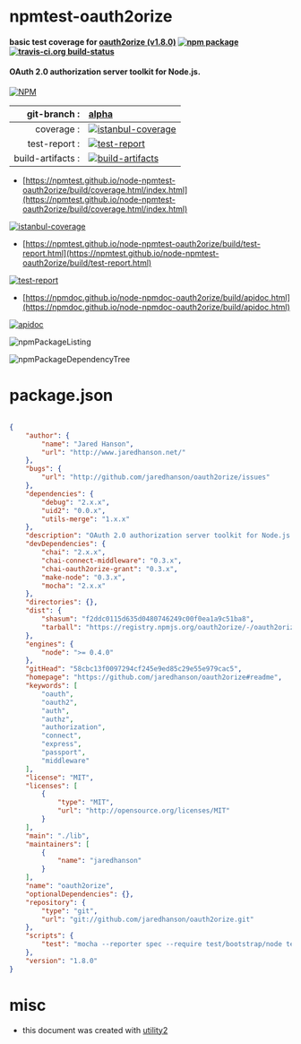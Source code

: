 # npmtest-oauth2orize

#### basic test coverage for  [oauth2orize (v1.8.0)](https://github.com/jaredhanson/oauth2orize#readme)  [![npm package](https://img.shields.io/npm/v/npmtest-oauth2orize.svg?style=flat-square)](https://www.npmjs.org/package/npmtest-oauth2orize) [![travis-ci.org build-status](https://api.travis-ci.org/npmtest/node-npmtest-oauth2orize.svg)](https://travis-ci.org/npmtest/node-npmtest-oauth2orize)

#### OAuth 2.0 authorization server toolkit for Node.js.

[![NPM](https://nodei.co/npm/oauth2orize.png?downloads=true&downloadRank=true&stars=true)](https://www.npmjs.com/package/oauth2orize)

| git-branch : | [alpha](https://github.com/npmtest/node-npmtest-oauth2orize/tree/alpha)|
|--:|:--|
| coverage : | [![istanbul-coverage](https://npmtest.github.io/node-npmtest-oauth2orize/build/coverage.badge.svg)](https://npmtest.github.io/node-npmtest-oauth2orize/build/coverage.html/index.html)|
| test-report : | [![test-report](https://npmtest.github.io/node-npmtest-oauth2orize/build/test-report.badge.svg)](https://npmtest.github.io/node-npmtest-oauth2orize/build/test-report.html)|
| build-artifacts : | [![build-artifacts](https://npmtest.github.io/node-npmtest-oauth2orize/glyphicons_144_folder_open.png)](https://github.com/npmtest/node-npmtest-oauth2orize/tree/gh-pages/build)|

- [https://npmtest.github.io/node-npmtest-oauth2orize/build/coverage.html/index.html](https://npmtest.github.io/node-npmtest-oauth2orize/build/coverage.html/index.html)

[![istanbul-coverage](https://npmtest.github.io/node-npmtest-oauth2orize/build/screenCapture.buildCi.browser.%252Ftmp%252Fbuild%252Fcoverage.lib.html.png)](https://npmtest.github.io/node-npmtest-oauth2orize/build/coverage.html/index.html)

- [https://npmtest.github.io/node-npmtest-oauth2orize/build/test-report.html](https://npmtest.github.io/node-npmtest-oauth2orize/build/test-report.html)

[![test-report](https://npmtest.github.io/node-npmtest-oauth2orize/build/screenCapture.buildCi.browser.%252Ftmp%252Fbuild%252Ftest-report.html.png)](https://npmtest.github.io/node-npmtest-oauth2orize/build/test-report.html)

- [https://npmdoc.github.io/node-npmdoc-oauth2orize/build/apidoc.html](https://npmdoc.github.io/node-npmdoc-oauth2orize/build/apidoc.html)

[![apidoc](https://npmdoc.github.io/node-npmdoc-oauth2orize/build/screenCapture.buildCi.browser.%252Ftmp%252Fbuild%252Fapidoc.html.png)](https://npmdoc.github.io/node-npmdoc-oauth2orize/build/apidoc.html)

![npmPackageListing](https://npmtest.github.io/node-npmtest-oauth2orize/build/screenCapture.npmPackageListing.svg)

![npmPackageDependencyTree](https://npmtest.github.io/node-npmtest-oauth2orize/build/screenCapture.npmPackageDependencyTree.svg)



# package.json

```json

{
    "author": {
        "name": "Jared Hanson",
        "url": "http://www.jaredhanson.net/"
    },
    "bugs": {
        "url": "http://github.com/jaredhanson/oauth2orize/issues"
    },
    "dependencies": {
        "debug": "2.x.x",
        "uid2": "0.0.x",
        "utils-merge": "1.x.x"
    },
    "description": "OAuth 2.0 authorization server toolkit for Node.js.",
    "devDependencies": {
        "chai": "2.x.x",
        "chai-connect-middleware": "0.3.x",
        "chai-oauth2orize-grant": "0.3.x",
        "make-node": "0.3.x",
        "mocha": "2.x.x"
    },
    "directories": {},
    "dist": {
        "shasum": "f2ddc0115d635d0480746249c00f0ea1a9c51ba8",
        "tarball": "https://registry.npmjs.org/oauth2orize/-/oauth2orize-1.8.0.tgz"
    },
    "engines": {
        "node": ">= 0.4.0"
    },
    "gitHead": "58cbc13f0097294cf245e9ed85c29e55e979cac5",
    "homepage": "https://github.com/jaredhanson/oauth2orize#readme",
    "keywords": [
        "oauth",
        "oauth2",
        "auth",
        "authz",
        "authorization",
        "connect",
        "express",
        "passport",
        "middleware"
    ],
    "license": "MIT",
    "licenses": [
        {
            "type": "MIT",
            "url": "http://opensource.org/licenses/MIT"
        }
    ],
    "main": "./lib",
    "maintainers": [
        {
            "name": "jaredhanson"
        }
    ],
    "name": "oauth2orize",
    "optionalDependencies": {},
    "repository": {
        "type": "git",
        "url": "git://github.com/jaredhanson/oauth2orize.git"
    },
    "scripts": {
        "test": "mocha --reporter spec --require test/bootstrap/node test/*.test.js test/**/*.test.js"
    },
    "version": "1.8.0"
}
```



# misc
- this document was created with [utility2](https://github.com/kaizhu256/node-utility2)
